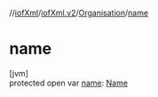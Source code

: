 //[iofXml](../../../index.md)/[iofXml.v2](../index.md)/[Organisation](index.md)/[name](name.md)

# name

[jvm]\
protected open var [name](name.md): [Name](../-name/index.md)
